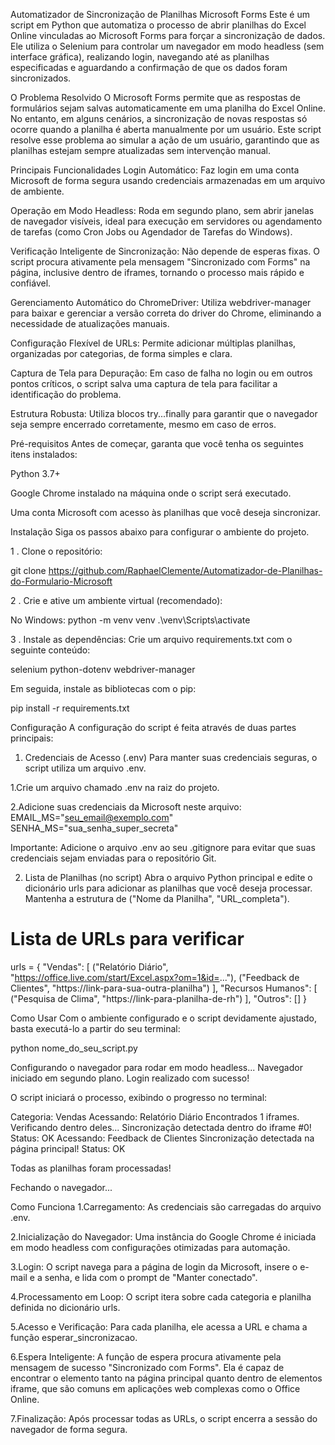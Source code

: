 Automatizador de Sincronização de Planilhas Microsoft Forms
Este é um script em Python que automatiza o processo de abrir planilhas do Excel Online vinculadas ao Microsoft Forms para forçar a sincronização de dados. Ele utiliza o Selenium para controlar um navegador em modo headless (sem interface gráfica), realizando login, navegando até as planilhas especificadas e aguardando a confirmação de que os dados foram sincronizados.

O Problema Resolvido
O Microsoft Forms permite que as respostas de formulários sejam salvas automaticamente em uma planilha do Excel Online. No entanto, em alguns cenários, a sincronização de novas respostas só ocorre quando a planilha é aberta manualmente por um usuário. Este script resolve esse problema ao simular a ação de um usuário, garantindo que as planilhas estejam sempre atualizadas sem intervenção manual.

Principais Funcionalidades
Login Automático: Faz login em uma conta Microsoft de forma segura usando credenciais armazenadas em um arquivo de ambiente.

Operação em Modo Headless: Roda em segundo plano, sem abrir janelas de navegador visíveis, ideal para execução em servidores ou agendamento de tarefas (como Cron Jobs ou Agendador de Tarefas do Windows).

Verificação Inteligente de Sincronização: Não depende de esperas fixas. O script procura ativamente pela mensagem "Sincronizado com Forms" na página, inclusive dentro de iframes, tornando o processo mais rápido e confiável.

Gerenciamento Automático do ChromeDriver: Utiliza webdriver-manager para baixar e gerenciar a versão correta do driver do Chrome, eliminando a necessidade de atualizações manuais.

Configuração Flexível de URLs: Permite adicionar múltiplas planilhas, organizadas por categorias, de forma simples e clara.

Captura de Tela para Depuração: Em caso de falha no login ou em outros pontos críticos, o script salva uma captura de tela para facilitar a identificação do problema.

Estrutura Robusta: Utiliza blocos try...finally para garantir que o navegador seja sempre encerrado corretamente, mesmo em caso de erros.

Pré-requisitos
Antes de começar, garanta que você tenha os seguintes itens instalados:

Python 3.7+

Google Chrome instalado na máquina onde o script será executado.

Uma conta Microsoft com acesso às planilhas que você deseja sincronizar.

Instalação
Siga os passos abaixo para configurar o ambiente do projeto.

1 . Clone o repositório:

git clone https://github.com/RaphaelClemente/Automatizador-de-Planilhas-do-Formulario-Microsoft

2 . Crie e ative um ambiente virtual (recomendado):

No Windows: python -m venv venv .\venv\Scripts\activate

3 . Instale as dependências:
Crie um arquivo requirements.txt com o seguinte conteúdo:

selenium
python-dotenv
webdriver-manager

Em seguida, instale as bibliotecas com o pip:

pip install -r requirements.txt

Configuração
A configuração do script é feita através de duas partes principais:

1. Credenciais de Acesso (.env)
Para manter suas credenciais seguras, o script utiliza um arquivo .env.

1.Crie um arquivo chamado .env na raiz do projeto.

2.Adicione suas credenciais da Microsoft neste arquivo:
EMAIL_MS="seu_email@exemplo.com"
SENHA_MS="sua_senha_super_secreta"

Importante: Adicione o arquivo .env ao seu .gitignore para evitar que suas credenciais sejam enviadas para o repositório Git.


2. Lista de Planilhas (no script)
Abra o arquivo Python principal e edite o dicionário urls para adicionar as planilhas que você deseja processar. Mantenha a estrutura de ("Nome da Planilha", "URL_completa").

# Lista de URLs para verificar
urls = {
    "Vendas": [
        ("Relatório Diário", "https://office.live.com/start/Excel.aspx?om=1&id=..."),
        ("Feedback de Clientes", "https://link-para-sua-outra-planilha")
    ],
    "Recursos Humanos": [
        ("Pesquisa de Clima", "https://link-para-planilha-de-rh")
    ],
    "Outros": []
}

Como Usar
Com o ambiente configurado e o script devidamente ajustado, basta executá-lo a partir do seu terminal:

python nome_do_seu_script.py

Configurando o navegador para rodar em modo headless...
Navegador iniciado em segundo plano.
Login realizado com sucesso!

O script iniciará o processo, exibindo o progresso no terminal:

Categoria: Vendas
   Acessando: Relatório Diário
    Encontrados 1 iframes. Verificando dentro deles...
    Sincronização detectada dentro do iframe #0!
    Status: OK
   Acessando: Feedback de Clientes
    Sincronização detectada na página principal!
    Status: OK

Todas as planilhas foram processadas!

Fechando o navegador...



Como Funciona
1.Carregamento: As credenciais são carregadas do arquivo .env.

2.Inicialização do Navegador: Uma instância do Google Chrome é iniciada em modo headless com configurações otimizadas para automação.

3.Login: O script navega para a página de login da Microsoft, insere o e-mail e a senha, e lida com o prompt de "Manter conectado".

4.Processamento em Loop: O script itera sobre cada categoria e planilha definida no dicionário urls.

5.Acesso e Verificação: Para cada planilha, ele acessa a URL e chama a função esperar_sincronizacao.

6.Espera Inteligente: A função de espera procura ativamente pela mensagem de sucesso "Sincronizado com Forms". Ela é capaz de encontrar o elemento tanto na página principal quanto dentro de elementos iframe, que são comuns em aplicações web complexas como o Office Online.

7.Finalização: Após processar todas as URLs, o script encerra a sessão do navegador de forma segura.
